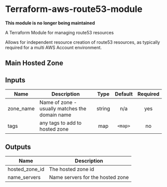 # Terraform-aws-route53-module

**This module is no longer being maintained** <br/>

A Terraform Module for managing route53 resources

Allows for independent resource creation of route53 resources, as typically required for a multi AWS Account environment.


## Main Hosted Zone

## Inputs

| Name | Description | Type | Default | Required |
|------|-------------|:----:|:-----:|:-----:|
| zone\_name | Name of zone - usually matches the domain name | string | n/a | yes |
| tags | any tags to add to hosted zone | map | `<map>` | no |

## Outputs

| Name | Description |
|------|-------------|
| hosted\_zone\_id | The hosted zone id |
| name\_servers | Name servers for the hosted zone |

